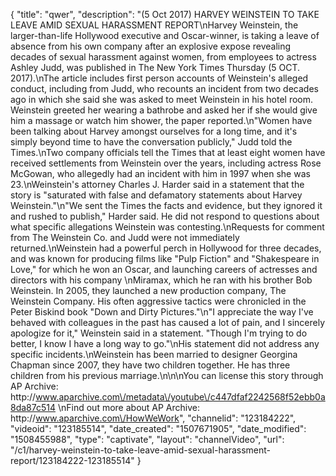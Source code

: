 {
    "title": "qwer",
    "description": "(5 Oct 2017) HARVEY WEINSTEIN TO TAKE LEAVE AMID SEXUAL HARASSMENT REPORT\nHarvey Weinstein, the larger-than-life Hollywood executive and Oscar-winner, is taking a leave of absence from his own company after an explosive expose revealing decades of sexual harassment against women, from employees to actress Ashley Judd, was published in The New York Times Thursday (5 OCT. 2017).\nThe article includes first person accounts of Weinstein's alleged conduct, including from Judd, who recounts an incident from two decades ago in which she said she was asked to meet Weinstein in his hotel room. Weinstein greeted her wearing a bathrobe and asked her if she would give him a massage or watch him shower, the paper reported.\n\"Women have been talking about Harvey amongst ourselves for a long time, and it's simply beyond time to have the conversation publicly,\" Judd told the Times.\nTwo company officials tell the Times that at least eight women have received settlements from Weinstein over the years, including actress Rose McGowan, who allegedly had an incident with him in 1997 when she was 23.\nWeinstein's attorney Charles J. Harder said in a statement that the story is \"saturated with false and defamatory statements about Harvey Weinstein.\"\n\"We sent the Times the facts and evidence, but they ignored it and rushed to publish,\" Harder said. He did not respond to questions about what specific allegations Weinstein was contesting.\nRequests for comment from The Weinstein Co. and Judd were not immediately returned.\nWeinstein had a powerful perch in Hollywood for three decades, and was known for producing films like \"Pulp Fiction\" and \"Shakespeare in Love,\" for which he won an Oscar, and launching careers of actresses and directors with his company \nMiramax, which he ran with his brother Bob Weinstein. In 2005, they launched a new production company, The Weinstein Company. His often aggressive tactics were chronicled in the Peter Biskind book \"Down and Dirty Pictures.\"\n\"I appreciate the way I've behaved with colleagues in the past has caused a lot of pain, and I sincerely apologize for it,\" Weinstein said in a statement. \"Though I'm trying to do better, I know I have a long way to go.\"\nHis statement did not address any specific incidents.\nWeinstein has been married to designer Georgina Chapman since 2007, they have two children together. He has three children from his previous marriage.\n\n\nYou can license this story through AP Archive: http:\/\/www.aparchive.com\/metadata\/youtube\/c447dfaf2242568f52ebb0a8da87c514 \nFind out more about AP Archive: http:\/\/www.aparchive.com\/HowWeWork",
    "channelid": "123184222",
    "videoid": "123185514",
    "date_created": "1507671905",
    "date_modified": "1508455988",
    "type": "captivate",
    "layout": "channelVideo",
    "url": "\/c1\/harvey-weinstein-to-take-leave-amid-sexual-harassment-report\/123184222-123185514"
}